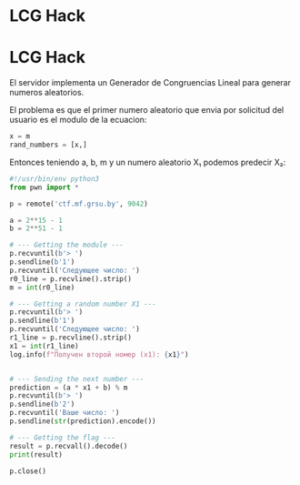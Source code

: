 # LCG Hack

# LCG Hack

El servidor implementa un Generador de Congruencias Lineal para generar numeros aleatorios.

El problema es que el primer numero aleatorio que envia por solicitud del usuario es el modulo de la ecuacion:
```python
x = m
rand_numbers = [x,]
```

Entonces teniendo a, b, m y un numero aleatorio X₁ podemos predecir X₂:

``` python
#!/usr/bin/env python3
from pwn import *

p = remote('ctf.mf.grsu.by', 9042)

a = 2**15 - 1
b = 2**51 - 1

# --- Getting the module ---
p.recvuntil(b'> ')
p.sendline(b'1')
p.recvuntil('Следующее число: ')
r0_line = p.recvline().strip()
m = int(r0_line)

# --- Getting a random number X1 ---
p.recvuntil(b'> ')
p.sendline(b'1')
p.recvuntil('Следующее число: ')
r1_line = p.recvline().strip()
x1 = int(r1_line)
log.info(f"Получен второй номер (x1): {x1}")


# --- Sending the next number ---
prediction = (a * x1 + b) % m
p.recvuntil(b'> ')
p.sendline(b'2')
p.recvuntil('Ваше число: ')
p.sendline(str(prediction).encode())

# --- Getting the flag ---
result = p.recvall().decode()
print(result)

p.close()
```
